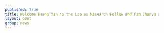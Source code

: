 ```yaml
---
published: True
title: Welcome Huang Yin to the Lab as Research Fellow and Pan Chunyu as Postdoc!
layout: post
group: news
---
```

